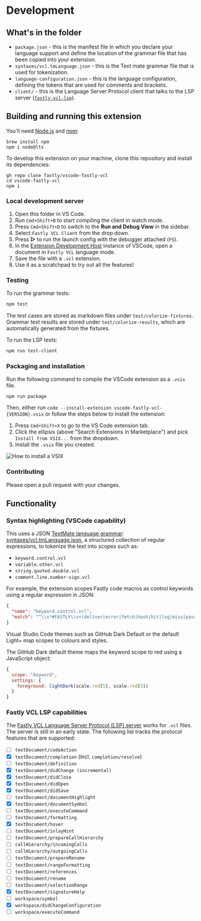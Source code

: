 # Development

## What's in the folder

- `package.json` - this is the manifest file in which you declare your language support and define the location of the grammar file that has been copied into your extension.
- `syntaxes/vcl.tmLanguage.json` - this is the Text mate grammar file that is used for tokenization.
- `language-configuration.json` - this is the language configuration, defining the tokens that are used for comments and brackets.
- `client/` - this is the Language Server Protocol client that talks to the LSP server ([`fastly-vcl-lsp`](https://www.npmjs.com/package/fastly-vcl-lsp)).

## Building and running this extension

You'll need [Node.js](https://nodejs.org) and [npm](https://www.npmjs.com/): 

```term
brew install npm
npm i node@lts
```

To develop this extension on your machine, clone this repository and install its dependencies:

```term
gh repo clone fastly/vscode-fastly-vcl
cd vscode-fastly-vcl
npm i
```

### Local development server

1. Open this folder in VS Code.
1. Run `Cmd+Shift+B` to start compiling the client in watch mode.
1. Press `Cmd+Shift+D` to switch to the **Run and Debug View** in the sidebar.
1. Select `Fastly VCL Client` from the drop down.
1. Press **▷** to run the launch config with the debugger attached (`F5`).
1. In the [Extension Development Host](https://code.visualstudio.com/api/get-started/your-first-extension#:~:text=Then%2C%20inside%20the%20editor%2C%20press%20F5.%20This%20will%20compile%20and%20run%20the%20extension%20in%20a%20new%20Extension%20Development%20Host%20window.) instance of VSCode, open a document in `Fastly VCL` language mode. 
1. Save the file with a `.vcl` extension. 
1. Use it as a scratchpad to try out all the features!

### Testing

To run the grammar tests:

```bash
npm test
```

The test cases are stored as markdown files under `test/colorize-fixtures`. Grammar test results are stored under `test/colorize-results`, which are automatically generated from the fixtures.

To run the LSP tests:

```bash
npm run test-client
```

### Packaging and installation

Run the following command to compile the VSCode extension as a `.vsix` file.

```term
npm run package
```

Then, either run `code --install-extension vscode-fastly-vcl-{VERSION}.vsix` or follow the steps below to install the extension: 

1. Press `Cmd+Shift+X` to go to the VS Code extension tab.
1. Click the ellipsis (above "Search Extensions in Marketplace") and pick `Install from VSIX...` from the dropdown.
1. Install the `.vsix` file you created.

![How to install a VSIX](https://github.com/doramatadora/vscode-fastly-vcl/assets/12828487/090175b9-ae10-4982-a6b8-81f42998e587)

### Contributing

Please open a pull request with your changes.

## Functionality

### Syntax highlighting (VSCode capability)

This uses a JSON [TextMate language grammar](https://macromates.com/manual/en/language_grammars): [syntaxes/vcl.tmLanguage.json](syntaxes/vcl.tmLanguage.json), a structured collection of regular expressions, to tokenize the text into scopes such as:

- `keyword.control.vcl`
- `variable.other.vcl`
- `string.quoted.double.vcl`
- `comment.line.number-sign.vcl`

For example, the extension scopes Fastly code macros as control keywords using a regular expression in JSON:

```json
{
  "name": "keyword.control.vcl",
  "match": "^\\s*#FASTLY\\s+(deliver|error|fetch|hash|hit|log|miss|pass|recv)\\s*$"
}
```

Visual Studio Code themes such as GitHub Dark Default or the default Light+ map scopes to colours and styles.

The GitHub Dark default theme maps the keyword scope to red using a JavaScript object:

```js
{
  scope: "keyword",
  settings: {
    foreground: lightDark(scale.red[5], scale.red[3])
  }
}
```


### Fastly VCL LSP capabilities

The [Fastly VCL Language Server Protocol (LSP) server](https://www.npmjs.com/package/fastly-vcl-lsp) works for `.vcl` files. The server is still in an early state. The following list tracks the protocol features that are supported:

- [ ] `textDocument/codeAction`
- [x] `textDocument/completion` (incl. `completion/resolve`)
- [ ] `textDocument/definition`
- [x] `textDocument/didChange (incremental)`
- [x] `textDocument/didClose`
- [x] `textDocument/didOpen`
- [x] `textDocument/didSave`
- [ ] `textDocument/documentHighlight`
- [x] `textDocument/documentSymbol`
- [ ] `textDocument/executeCommand`
- [ ] `textDocument/formatting`
- [x] `textDocument/hover`
- [ ] `textDocument/inlayHint`
- [ ] `textDocument/prepareCallHierarchy`
- [ ] `callHierarchy/incomingCalls`
- [ ] `callHierarchy/outgoingCalls`
- [ ] `textDocument/prepareRename`
- [ ] `textDocument/rangeFormatting`
- [ ] `textDocument/references`
- [ ] `textDocument/rename`
- [ ] `textDocument/selectionRange`
- [x] `textDocument/signatureHelp`
- [ ] `workspace/symbol`
- [x] `workspace/didChangeConfiguration`
- [ ] `workspace/executeCommand`
